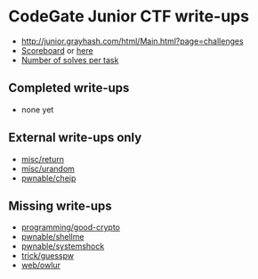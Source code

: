 # CodeGate Junior CTF write-ups

* <http://junior.grayhash.com/html/Main.html?page=challenges>
* [Scoreboard](http://junior.grayhash.com/html/Main.html?page=rank) or [here](scoreboard.txt)
* [Number of solves per task](solves.txt)

## Completed write-ups

* none yet

## External write-ups only

* [misc/return](misc/return)
* [misc/urandom](misc/urandom)
* [pwnable/cheip](pwnable/cheip)

## Missing write-ups

* [programming/good-crypto](programming/good-crypto)
* [pwnable/shellme](pwnable/shellme)
* [pwnable/systemshock](pwnable/systemshock)
* [trick/guesspw](trick/guesspw)
* [web/owlur](web/owlur)